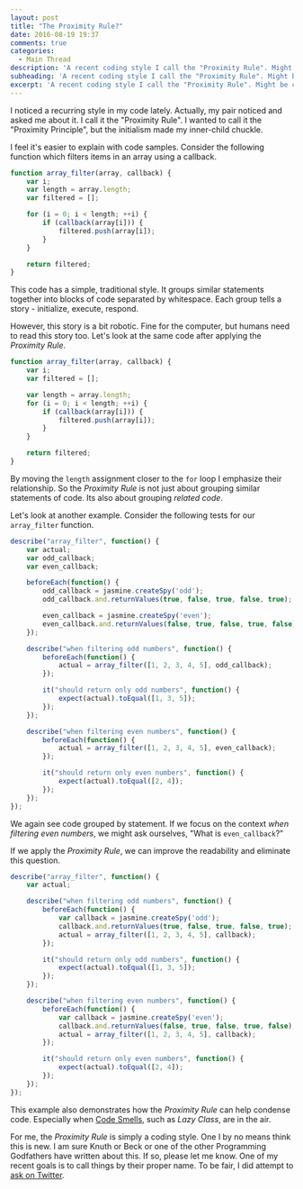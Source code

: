 ```yaml
---
layout: post
title: "The Proximity Rule?"
date: 2016-08-19 19:37
comments: true
categories:
  - Main Thread
description: 'A recent coding style I call the "Proximity Rule". Might be called something else, but I still like the code.'
subheading: 'A recent coding style I call the "Proximity Rule". Might be called something else, but I still like the code.'
excerpt: 'A recent coding style I call the "Proximity Rule". Might be called something else, but I still like the code.'
---
```

I noticed a recurring style in my code lately. Actually, my pair noticed and asked me about it. I call it the "Proximity Rule". I wanted to call it the "Proximity Principle", but the initialism made my inner-child chuckle.

I feel it's easier to explain with code samples. Consider the following function which filters items in an array using a callback.

```javascript
function array_filter(array, callback) {
    var i;
    var length = array.length;
    var filtered = [];

    for (i = 0; i < length; ++i) {
        if (callback(array[i])) {
            filtered.push(array[i]);
        }
    }

    return filtered;
}
```

This code has a simple, traditional style. It groups similar statements together into blocks of code separated by whitespace. Each group tells a story - initialize, execute, respond.

However, this story is a bit robotic. Fine for the computer, but humans need to read this story too. Let's look at the same code after applying the *Proximity Rule*.

```javascript
function array_filter(array, callback) {
    var i;
    var filtered = [];

    var length = array.length;
    for (i = 0; i < length; ++i) {
        if (callback(array[i])) {
            filtered.push(array[i]);
        }
    }

    return filtered;
}
```

By moving the `length` assignment closer to the `for` loop I emphasize their relationship. So the *Proximity Rule* is not just about grouping similar statements of code. Its also about grouping *related code*.

Let's look at another example. Consider the following tests for our `array_filter` function.

```javascript
describe("array_filter", function() {
    var actual;
    var odd_callback;
    var even_callback;

    beforeEach(function() {
        odd_callback = jasmine.createSpy('odd');
        odd_callback.and.returnValues(true, false, true, false, true);

        even_callback = jasmine.createSpy('even');
        even_callback.and.returnValues(false, true, false, true, false);
    });

    describe("when filtering odd numbers", function() {
        beforeEach(function() {
            actual = array_filter([1, 2, 3, 4, 5], odd_callback);
        });

        it("should return only odd numbers", function() {
            expect(actual).toEqual([1, 3, 5]);
        });
    });

    describe("when filtering even numbers", function() {
        beforeEach(function() {
            actual = array_filter([1, 2, 3, 4, 5], even_callback);
        });

        it("should return only even numbers", function() {
            expect(actual).toEqual([2, 4]);
        });
    });
});
```

We again see code grouped by statement. If we focus on the context *when filtering even numbers*, we might ask ourselves, "What is `even_callback`?"

If we apply the *Proximity Rule*, we can improve the readability and eliminate this question.

```javascript
describe("array_filter", function() {
    var actual;

    describe("when filtering odd numbers", function() {
        beforeEach(function() {
            var callback = jasmine.createSpy('odd');
            callback.and.returnValues(true, false, true, false, true);
            actual = array_filter([1, 2, 3, 4, 5], callback);
        });

        it("should return only odd numbers", function() {
            expect(actual).toEqual([1, 3, 5]);
        });
    });

    describe("when filtering even numbers", function() {
        beforeEach(function() {
            var callback = jasmine.createSpy('even');
            callback.and.returnValues(false, true, false, true, false);
            actual = array_filter([1, 2, 3, 4, 5], callback);
        });

        it("should return only even numbers", function() {
            expect(actual).toEqual([2, 4]);
        });
    });
});
```

This example also demonstrates how the *Proximity Rule* can help condense code. Especially when [Code Smells](https://blog.codinghorror.com/code-smells/), such as *Lazy Class*, are in the air.

For me, the *Proximity Rule* is simply a coding style. One I by no means think this is new. I am sure Knuth or Beck or one of the other Programming Godfathers have written about this. If so, please let me know. One of my recent goals is to call things by their proper name. To be fair, I did attempt to [ask on Twitter](https://twitter.com/gonedark/status/753278729556664320).
